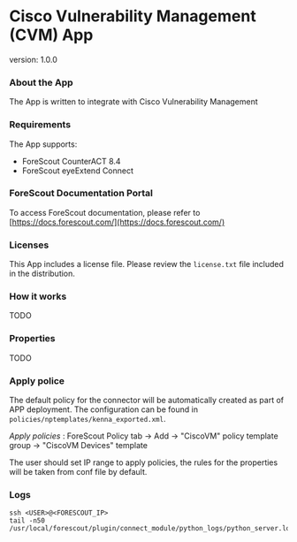 # Cisco Vulnerability Management (CVM) App
version: 1.0.0

### About the App
The App is written to integrate with Cisco Vulnerability Management

### Requirements
The App supports:
- ForeScout CounterACT 8.4
- ForeScout eyeExtend Connect <???>

### ForeScout Documentation Portal
To access ForeScout documentation, please refer to [https://docs.forescout.com/](https://docs.forescout.com/)

### Licenses
This App includes a license file. Please review the `license.txt` file included in the distribution.

### How it works
TODO

### Properties
TODO

### Apply police
The default policy for the connector will be automatically created as part of APP deployment. The configuration can be found in `policies/nptemplates/kenna_exported.xml`. 

*Apply policies* : ForeScout Policy tab -> Add -> "CiscoVM" policy template group -> "CiscoVM Devices" template 

The user should set IP range to apply policies, the rules for the properties will be taken from conf file by default. 

### Logs
```
ssh <USER>@<FORESCOUT_IP>
tail -n50 /usr/local/forescout/plugin/connect_module/python_logs/python_server.log
```
